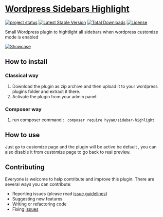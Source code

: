 # [Wordpress Sidebars Highlight](https://github.com/hyyan/sidebar-highlight/)

[![project status](http://stillmaintained.com/hyyan/sidebar-highlight.png)](http://stillmaintained.com/hyyan/sidebar-highlight)
[![Latest Stable Version](https://poser.pugx.org/hyyan/sidebar-highlight/v/stable.svg)](https://packagist.org/packages/hyyan/sidebar-highlight)
[![Total Downloads](https://poser.pugx.org/hyyan/sidebar-highlight/downloads.svg)](https://packagist.org/packages/hyyan/sidebar-highlight)
[![License](https://poser.pugx.org/hyyan/sidebar-highlight/license.svg)](https://packagist.org/packages/hyyan/sidebar-highlight)

Small Wordpress plugin to hightlight all sidebars when wordpress customize mode is enabled

[![Showcase](http://img.youtube.com/vi/bx7YvvKONLk/hqdefault.jpg)](https://www.youtube.com/watch?v=bx7YvvKONLk)

## How to install

### Classical way
    
1. Download the plugin as zip archive and then upload it to your wordpress plugins folder and 
extract it there.
2. Activate the plugin from your admin panel

### Composer way

1. run composer command : ``` composer require hyyan/sidebar-highlight```

## How to use

Just go to customize page and the plugin will be active be default , you can
also disable it from customize page to go back to real preview.

## Contributing

Everyone is welcome to help contribute and improve this plugin. There are several 
ways you can contribute:

* Reporting issues (please read [issue guidelines](https://github.com/necolas/issue-guidelines))
* Suggesting new features
* Writing or refactoring code
* Fixing [issues](https://github.com/hyyan/sidebar-highlight/issues)

